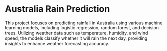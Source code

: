 # Australia Rain Prediction  
 
This project focuses on predicting rainfall in Australia using various machine learning models, including logistic regression, random forest, and decision trees. Utilizing weather data such as temperature, humidity, and wind speed, the models classify whether it will rain the next day, providing insights to enhance weather forecasting accuracy. 





